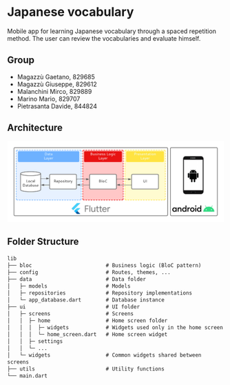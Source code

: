 # Japanese vocabulary

Mobile app for learning Japanese vocabulary through a spaced repetition method. The user can review the vocabularies and evaluate himself.

<!-- ## Badges -->
<!--
[![pipeline](https://gitlab.com/saiteki-kai/japanese-vocabulary/badges/main/pipeline.svg)]()
[![coverage](https://gitlab.com/saiteki-kai/japanese-vocabulary/badges/main/coverage.svg)]()
[![License: MIT](https://img.shields.io/badge/License-MIT-yellow.svg)](https://opensource.org/licenses/MIT)
[![Latest Release](https://gitlab.com/saiteki-kai/japanese-vocabulary/-/badges/release.svg)](https://gitlab.com/saiteki-kai/japanese-vocabulary/-/releases)
-->

## Group

- Magazzù Gaetano, 829685
- Magazzù Giuseppe, 829612
- Malanchini Mirco, 829889
- Marino Mario, 829707
- Pietrasanta Davide, 844824

## Architecture

![Architecture](./images/High-level%20Architecture.png)

## Folder Structure

```text
lib
├── bloc                        # Business logic (BloC pattern)
├── config                      # Routes, themes, ...
├── data                        # Data folder
│   ├─ models                   # Models
│   ├─ repositories             # Repository implementations
│   └─ app_database.dart        # Database instance
├── ui                          # UI folder
│   ├─ screens                  # Screens
│   │  ├─ home                  # Home screen folder 
│   │  │  ├─ widgets            # Widgets used only in the home screen
│   │  │  └─ home_screen.dart   # Home screen widget
│   │  ├─ settings              
│   │  └─ ...
│   └─ widgets                  # Common widgets shared between screens  
├── utils                       # Utility functions  
└── main.dart
```

<!-- ## Installation -->

<!--
Generate the documentation

```bash
dart pub global activate dartdoc
export PATH="$PATH":"$HOME/.pub-cache/bin"

dartdoc
```
-->

<!-- ##  Usage -->

<!-- Link to the docs -->

<!-- ## License -->
